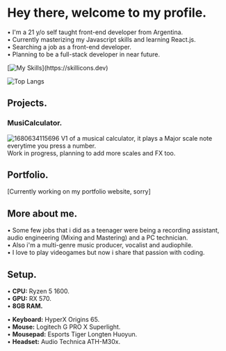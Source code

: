 # Hey there, welcome to my profile.
• I'm a 21 y/o self taught front-end developer from Argentina.<br>
• Currently masterizing my Javascript skills and learning React.js.<br>
• Searching a job as a front-end developer.<br>
• Planning to be a full-stack developer in near future.<br>

[![My Skills](https://skillicons.dev/icons?i=html,css,sass,js,react,)](https://skillicons.dev)

![Top Langs](https://github-readme-stats.vercel.app/api/top-langs/?username=facundonahuelcruz&theme=tokyonight)

## Projects.
###  MusiCalculator.

![1680634115696](https://user-images.githubusercontent.com/126115456/230551602-1da2c5c8-3466-4549-bad6-f3947c84ea12.jpg)
V1 of a musical calculator, it plays a Major scale note everytime you press a number.<br>
Work in progress, planning to add more scales and FX too.<br>

## Portfolio.

[Currently working on my portfolio website, sorry]

## More about me.
• Some few jobs that i did as a teenager were being a recording assistant, audio engineering (Mixing and Mastering) and a PC technician.<br>
• Also i'm a multi-genre music producer, vocalist and audiophile.<br>
• I love to play videogames but now i share that passion with coding.<br>

## Setup.
• <b>CPU:</b> Ryzen 5 1600.<br>
• <b>GPU:</b> RX 570.<br>
• <b>8GB RAM.</b><br>

• <b>Keyboard:</b> HyperX Origins 65.<br>
• <b>Mouse:</b> Logitech G PRO X Superlight.<br>
• <b>Mousepad:</b> Esports Tiger Longten Huoyun.<br>
• <b>Headset:</b> Audio Technica ATH-M30x.<br>
